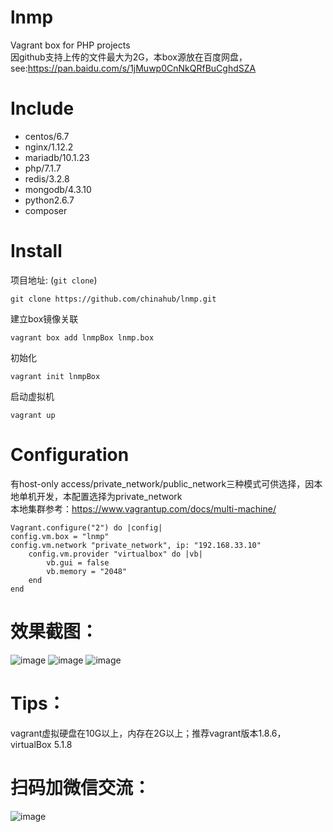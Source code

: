 # lnmp
Vagrant box for PHP projects  
因github支持上传的文件最大为2G，本box源放在百度网盘，see:https://pan.baidu.com/s/1jMuwp0CnNkQRfBuCghdSZA

# Include
*  centos/6.7
*  nginx/1.12.2
*  mariadb/10.1.23
*  php/7.1.7
*  redis/3.2.8
*  mongodb/4.3.10
*  python2.6.7
*  composer

# Install
项目地址: (`git clone`)
```
git clone https://github.com/chinahub/lnmp.git
```
建立box镜像关联
```
vagrant box add lnmpBox lnmp.box
```
初始化
```
vagrant init lnmpBox
```
启动虚拟机
```
vagrant up
```

# Configuration
有host-only access/private_network/public_network三种模式可供选择，因本地单机开发，本配置选择为private_network  
本地集群参考：https://www.vagrantup.com/docs/multi-machine/
```
Vagrant.configure("2") do |config|
config.vm.box = "lnmp"
config.vm.network "private_network", ip: "192.168.33.10"
	config.vm.provider "virtualbox" do |vb|
		vb.gui = false
		vb.memory = "2048"
	end
end
```

# 效果截图：
![image](https://ragonli.com/statics/images/version.png)
![image](https://ragonli.com/statics/images/phpinfo.png)
![image](https://ragonli.com/statics/images/p.png)

# Tips：
vagrant虚拟硬盘在10G以上，内存在2G以上；推荐vagrant版本1.8.6，virtualBox 5.1.8

# 扫码加微信交流：
![image](https://ragonli.com/statics/images/ligang.png)

